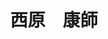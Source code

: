 ---
title: "西原　康師"
draft: false

# Job rank 職階
rank: "教授" # 教授 | 准教授 | 助教 | ...

# Sort oorder
weight: 1

# Laboratory group
la_group: "反応化学" # 分子化学 | 物質化学 | 反応化学 | 界面化学

# Laboratory
laboratory:
  id: funcchem
  name: 機能有機化学研究室


# ページ上部の背景画像。
# 独自で設定する場合は、exampleSite/images/faculty フォルダーに写真ファイルを入れ、
# 以下にそのパスを指定して下さい。横1000ピクセル程度の解像度を推奨。
# 例: bg_image: "images/faculty/koga_banner.jpg"
bg_image: "images/banner/bg1.jpg"

# 100文字程度の説明文。ページ上部に表示されます。
description : "有機金属錯体触媒を利用した新規有機合成反応の開発と機能性材料への展開"

# portrait写真。横400ピクセル程度の解像度を推奨。
image: "images/faculty/nishihara.jpg"

# 研究分野。3つ以上増やしても構いません。
interest: ["有機合成化学", "有機金属化学", "機能性材料"]

# 業績。Reserchmapや科研費情報なども適宜追加して下さい。
# 業績が[]となっている人は、他の方のachievements欄を参考に記入して下さい。
achievements:
- icon: ti-id-badge
  link: https://researcherid.com/rid/M-9492-2019
  name: ResearcherID M-9492-2019
- icon: ti-id-badge
  link: https://orcid.org/0000-0001-5409-4207
  name: ORCID 0000-0001-5409-4207


# 連絡先。SNSも追加できます。
contact:
- icon: ti-facebook
  link: https://facebook.com/Yasushi.Nishihara
  name: Yasushi.Nishihara
- icon: ti-email
  link: mailto:ynishiha@okayama-u.ac.jp
  name: ynishiha@okayama-u.ac.jp
- icon: ti-mobile
  link: tel:086-251-7855
  name: 086-251-7855


- name : "機能有機化学研究室 ウェブサイト"
  icon : "ti-world" # icon pack : https://themify.me/themify-icons
  link : "http://chem.okayama-u.ac.jp/~funcchem/top/index.html"

- name : "700-8530 岡山県岡山市津島中3－1－1 基礎研505室"
  icon : "ti-location-pin" # icon pack : https://themify.me/themify-icons
  link : "#"

# type
type: "faculty"

# 下の"---"以下に、個人の紹介文をMarkdown書式で書きこんで下さい。
---